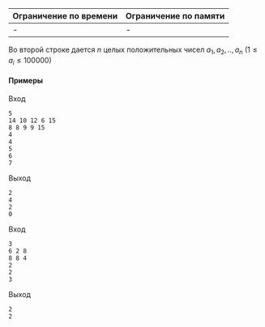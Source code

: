 



| Ограничение по времени      | Ограничение по памяти         |
|:----------------------------|:------------------------------|
|-|-|

Во второй строке дается $n$ целых положительных чисел $a_1, a_2, .., a_n$ ($1 \le a_i \le 100000$)










#### Примеры

Вход
```
5
14 10 12 6 15
8 8 9 9 15
4
4
5
6
7
```

Выход
```
2
4
2
0
```
Вход
```
3
6 2 8
8 8 4
2
2
3
```

Выход
```
2
2
```
